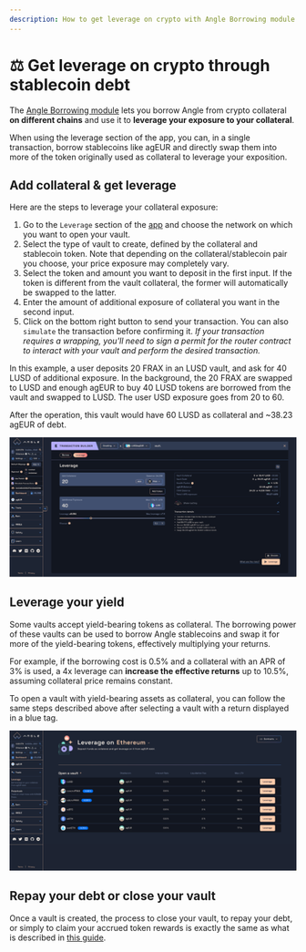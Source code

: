 ```yaml
---
description: How to get leverage on crypto with Angle Borrowing module
---
```


# ⚖️ Get leverage on crypto through stablecoin debt

The [Angle Borrowing module](/borrowing-module/README.md) lets you borrow Angle from crypto collateral **on different chains** and use it to **leverage your exposure to your collateral**.

When using the leverage section of the app, you can, in a single transaction, borrow stablecoins like agEUR and directly swap them into more of the token originally used as collateral to leverage your exposition.

## Add collateral & get leverage

Here are the steps to leverage your collateral exposure:

1. Go to the `Leverage` section of the [app](https://app.angle.money/borrow) and choose the network on which you want to open your vault.
2. Select the type of vault to create, defined by the collateral and stablecoin token. Note that depending on the collateral/stablecoin pair you choose, your price exposure may completely vary.
3. Select the token and amount you want to deposit in the first input. If the token is different from the vault collateral, the former will automatically be swapped to the latter.
4. Enter the amount of additional exposure of collateral you want in the second input.
5. Click on the bottom right button to send your transaction. You can also `simulate` the transaction before confirming it.
   _If your transaction requires a wrapping, you'll need to sign a permit for the router contract to interact with your vault and perform the desired transaction._

In this example, a user deposits 20 FRAX in an LUSD vault, and ask for 40 LUSD of additional exposure. In the background, the 20 FRAX are swapped to LUSD and enough agEUR to buy 40 LUSD tokens are borrowed from the vault and swapped to LUSD. The user USD exposure goes from 20 to 60.

After the operation, this vault would have 60 LUSD as collateral and ~38.23 agEUR of debt.

![Leverage with LUSD](/.gitbook/assets/leverage-lusd.png)

## Leverage your yield

Some vaults accept yield-bearing tokens as collateral. The borrowing power of these vaults can be used to borrow Angle stablecoins and swap it for more of the yield-bearing tokens, effectively multiplying your returns.

For example, if the borrowing cost is 0.5% and a collateral with an APR of 3% is used, a 4x leverage can **increase the effective returns** up to 10.5%, assuming collateral price remains constant.

To open a vault with yield-bearing assets as collateral, you can follow the same steps described above after selecting a vault with a return displayed in a blue tag.

![Leveraging yield](/.gitbook/assets/leverage-yield.png)

## Repay your debt or close your vault

Once a vault is created, the process to close your vault, to repay your debt, or simply to claim your accrued token rewards is exactly the same as what is described in [this guide](./borrow.md).
